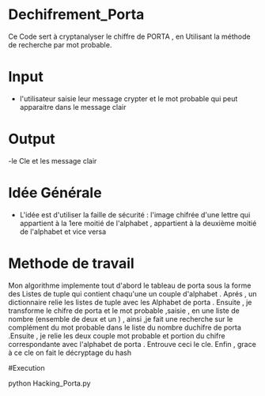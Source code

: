 # Dechifrement_Porta

Ce Code sert  à cryptanalyser le chiffre de PORTA , en Utilisant la méthode de recherche par mot probable.
# Input  
- l'utilisateur saisie leur message crypter et le mot probable qui peut  apparaitre dans le message clair
# Output
-le Cle et les message clair 
# Idée Générale  
- L'idée est d'utiliser la faille de sécurité  : l'image chifrée d'une  lettre qui appartient à la 1ere moitié de l'alphabet  , appartient  à la deuxième moitié de l'alphabet et vice versa 


# Methode de travail 
Mon algorithme implemente tout d'abord  le tableau de porta sous la forme des Listes de tuple qui contient chaqu'une un couple d'alphabet . Aprés , un dictionnaire relie les listes de tuple avec les Alphabet de porta . Ensuite  , je transforme le chifre de porta et le mot probable ,saisie ,  en une liste de nombre (ensemble de deux et un )   , ainsi  ,je fait une recherche sur le complément du  mot probable dans le liste du nombre duchifre de porta .Ensuite , je relie les deux couple mot probable et portion du chifre correspondante avec l'alphabet de porta . Entrouve ceci le cle. Enfin , grace à ce cle on fait le décryptage du hash    

#Execution 

python Hacking_Porta.py 
